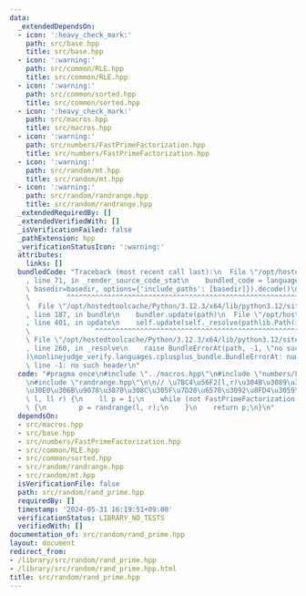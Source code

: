 ```yaml
---
data:
  _extendedDependsOn:
  - icon: ':heavy_check_mark:'
    path: src/base.hpp
    title: src/base.hpp
  - icon: ':warning:'
    path: src/common/RLE.hpp
    title: src/common/RLE.hpp
  - icon: ':warning:'
    path: src/common/sorted.hpp
    title: src/common/sorted.hpp
  - icon: ':heavy_check_mark:'
    path: src/macros.hpp
    title: src/macros.hpp
  - icon: ':warning:'
    path: src/numbers/FastPrimeFactorization.hpp
    title: src/numbers/FastPrimeFactorization.hpp
  - icon: ':warning:'
    path: src/random/mt.hpp
    title: src/random/mt.hpp
  - icon: ':warning:'
    path: src/random/randrange.hpp
    title: src/random/randrange.hpp
  _extendedRequiredBy: []
  _extendedVerifiedWith: []
  _isVerificationFailed: false
  _pathExtension: hpp
  _verificationStatusIcon: ':warning:'
  attributes:
    links: []
  bundledCode: "Traceback (most recent call last):\n  File \"/opt/hostedtoolcache/Python/3.12.3/x64/lib/python3.12/site-packages/onlinejudge_verify/documentation/build.py\"\
    , line 71, in _render_source_code_stat\n    bundled_code = language.bundle(stat.path,\
    \ basedir=basedir, options={'include_paths': [basedir]}).decode()\n          \
    \         ^^^^^^^^^^^^^^^^^^^^^^^^^^^^^^^^^^^^^^^^^^^^^^^^^^^^^^^^^^^^^^^^^^^^^^^^^^^^^^^^^\n\
    \  File \"/opt/hostedtoolcache/Python/3.12.3/x64/lib/python3.12/site-packages/onlinejudge_verify/languages/cplusplus.py\"\
    , line 187, in bundle\n    bundler.update(path)\n  File \"/opt/hostedtoolcache/Python/3.12.3/x64/lib/python3.12/site-packages/onlinejudge_verify/languages/cplusplus_bundle.py\"\
    , line 401, in update\n    self.update(self._resolve(pathlib.Path(included), included_from=path))\n\
    \                ^^^^^^^^^^^^^^^^^^^^^^^^^^^^^^^^^^^^^^^^^^^^^^^^^^^^^^^^^\n \
    \ File \"/opt/hostedtoolcache/Python/3.12.3/x64/lib/python3.12/site-packages/onlinejudge_verify/languages/cplusplus_bundle.py\"\
    , line 260, in _resolve\n    raise BundleErrorAt(path, -1, \"no such header\"\
    )\nonlinejudge_verify.languages.cplusplus_bundle.BundleErrorAt: numbers/FastPrimeFactorization.hpp:\
    \ line -1: no such header\n"
  code: "#pragma once\n#include \"../macros.hpp\"\n#include \"numbers/FastPrimeFactorization.hpp\"\
    \n#include \"randrange.hpp\"\n\n// \u7BC4\u56F2[l,r)\u304B\u3089\u30E9\u30F3\u30C0\
    \u30E0\u306B\u9078\u3070\u308C\u305F\u7D20\u6570\u3092\u8FD4\u3059\nll rand_prime(ll\
    \ l, ll r) {\n    ll p = 1;\n    while (not FastPrimeFactorization::is_prime(p))\
    \ {\n        p = randrange(l, r);\n    }\n    return p;\n}\n"
  dependsOn:
  - src/macros.hpp
  - src/base.hpp
  - src/numbers/FastPrimeFactorization.hpp
  - src/common/RLE.hpp
  - src/common/sorted.hpp
  - src/random/randrange.hpp
  - src/random/mt.hpp
  isVerificationFile: false
  path: src/random/rand_prime.hpp
  requiredBy: []
  timestamp: '2024-05-31 16:19:51+09:00'
  verificationStatus: LIBRARY_NO_TESTS
  verifiedWith: []
documentation_of: src/random/rand_prime.hpp
layout: document
redirect_from:
- /library/src/random/rand_prime.hpp
- /library/src/random/rand_prime.hpp.html
title: src/random/rand_prime.hpp
---
```

